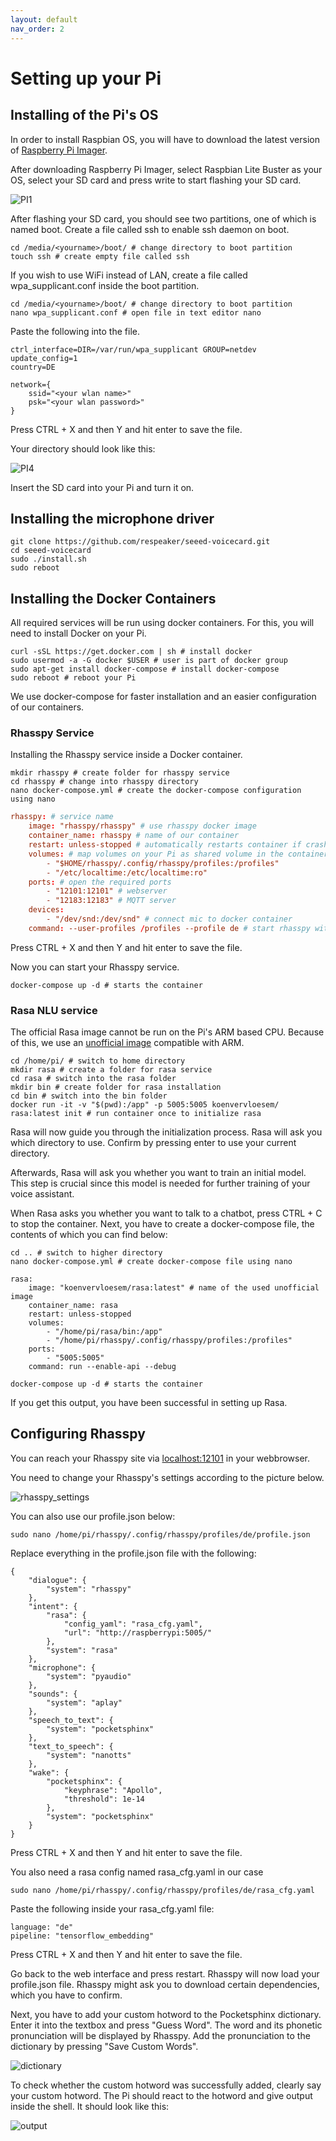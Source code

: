 ```yaml
---
layout: default
nav_order: 2
---
```


# Setting up your Pi

## Installing of the Pi's OS

In order to install Raspbian OS, you will have to download the latest version of [Raspberry Pi Imager](https://www.raspberrypi.org/software/).

 After downloading Raspberry Pi Imager, select Raspbian Lite Buster as your OS, select your SD card and press write to start flashing your SD card.

 ![PI1](../assets/raspberry1.png)
 
 After flashing your SD card, you should see two partitions, one of which is named boot. Create a file called ssh to enable ssh daemon on boot.

 ```shell
cd /media/<yourname>/boot/ # change directory to boot partition
touch ssh # create empty file called ssh
```

 If you wish to use WiFi instead of LAN, create a file called wpa_supplicant.conf inside the boot partition.

```shell
cd /media/<yourname>/boot/ # change directory to boot partition
nano wpa_supplicant.conf # open file in text editor nano
```

Paste the following into the file.

```shell
ctrl_interface=DIR=/var/run/wpa_supplicant GROUP=netdev
update_config=1
country=DE

network={
    ssid="<your wlan name>"
    psk="<your wlan password>"
}
```

Press CTRL + X and then Y and hit enter to save the file.

Your directory should look like this:

 ![PI4](../assets/raspberry4.png)

 Insert the SD card into your Pi and turn it on.

## Installing the microphone driver

```shell
git clone https://github.com/respeaker/seeed-voicecard.git
cd seeed-voicecard
sudo ./install.sh
sudo reboot
```

## Installing the Docker Containers

All required services will be run using docker containers. For this, you will need to install Docker on your Pi.

```shell
curl -sSL https://get.docker.com | sh # install docker
sudo usermod -a -G docker $USER # user is part of docker group
sudo apt-get install docker-compose # install docker-compose
sudo reboot # reboot your Pi
```

We use docker-compose for faster installation and an easier configuration of our containers.

### Rhasspy Service

Installing the Rhasspy service inside a Docker container.

```shell
mkdir rhasspy # create folder for rhasspy service
cd rhasspy # change into rhasspy directory
nano docker-compose.yml # create the docker-compose configuration using nano
```

```conf
rhasspy: # service name
    image: "rhasspy/rhasspy" # use rhasspy docker image
    container_name: rhasspy # name of our container
    restart: unless-stopped # automatically restarts container if crashed
    volumes: # map volumes on your Pi as shared volume in the container
        - "$HOME/rhasspy/.config/rhasspy/profiles:/profiles"
        - "/etc/localtime:/etc/localtime:ro"
    ports: # open the required ports
        - "12101:12101" # webserver
        - "12183:12183" # MQTT server
    devices:
        - "/dev/snd:/dev/snd" # connect mic to docker container
    command: --user-profiles /profiles --profile de # start rhasspy with custom commands
```

Press CTRL + X and then Y and hit enter to save the file.

Now you can start your Rhasspy service.

```shell
docker-compose up -d # starts the container
```

### Rasa NLU service

The official Rasa image cannot be run on the Pi's ARM based CPU. Because of this, we use an [unofficial image](https://github.com/koenvervloesem/rasa-docker-arm) compatible with ARM.

```shell
cd /home/pi/ # switch to home directory
mkdir rasa # create a folder for rasa service
cd rasa # switch into the rasa folder
mkdir bin # create folder for rasa installation
cd bin # switch into the bin folder
docker run -it -v "$(pwd):/app" -p 5005:5005 koenvervloesem/ rasa:latest init # run container once to initialize rasa
```

Rasa will now guide you through the initialization process. Rasa will ask you which directory to use. Confirm by pressing enter to use your current directory.

Afterwards, Rasa will ask you whether you want to train an initial model. This step is crucial since this model is needed for further training of your voice assistant.  

When Rasa asks you whether you want to talk to a chatbot, press CTRL + C to stop the container. Next, you have to create a docker-compose file, the contents of which you can find below:

```shell
cd .. # switch to higher directory
nano docker-compose.yml # create docker-compose file using nano
```

```shell
rasa:
    image: "koenvervloesem/rasa:latest" # name of the used unofficial image
    container_name: rasa
    restart: unless-stopped
    volumes:
        - "/home/pi/rasa/bin:/app"
        - "/home/pi/rhasspy/.config/rhasspy/profiles:/profiles"
    ports:
        - "5005:5005"
    command: run --enable-api --debug
```

```shell
docker-compose up -d # starts the container
```

If you get this output, you have been successful in setting up Rasa.

## Configuring Rhasspy

You can reach your Rhasspy site via [localhost:12101](localhost:12101) in your webbrowser.

You need to change your Rhasspy's settings according to the picture below.

![rhasspy_settings](../assets/rhasspy_settings.png)

You can also use our profile.json below:

```shell
sudo nano /home/pi/rhasspy/.config/rhasspy/profiles/de/profile.json
```

Replace everything in the profile.json file with the following:

```shell
{
    "dialogue": {
        "system": "rhasspy"
    },
    "intent": {
        "rasa": {
            "config_yaml": "rasa_cfg.yaml",
            "url": "http://raspberrypi:5005/"
        },
        "system": "rasa"
    },
    "microphone": {
        "system": "pyaudio"
    },
    "sounds": {
        "system": "aplay"
    },
    "speech_to_text": {
        "system": "pocketsphinx"
    },
    "text_to_speech": {
        "system": "nanotts"
    },
    "wake": {
        "pocketsphinx": {
            "keyphrase": "Apollo",
            "threshold": 1e-14
        },
        "system": "pocketsphinx"
    }
}
```


Press CTRL + X and then Y and hit enter to save the file.

You also need a rasa config named rasa_cfg.yaml in our case

```shell
sudo nano /home/pi/rhasspy/.config/rhasspy/profiles/de/rasa_cfg.yaml
```

Paste the following inside your rasa_cfg.yaml file:

```shell
language: "de"
pipeline: "tensorflow_embedding"
```

Press CTRL + X and then Y and hit enter to save the file.

Go back to the web interface and press restart. Rhasspy will now load your profile.json file. Rhasspy might ask you to download certain dependencies, which you have to confirm.

Next, you have to add your custom hotword to the Pocketsphinx dictionary. Enter it into the textbox and press "Guess Word". The word and its phonetic pronunciation will be displayed by Rhasspy. Add the pronunciation to the dictionary by pressing "Save Custom Words".

![dictionary](../assets/Rhasspy2.png)

To check whether the custom hotword was successfully added, clearly say your custom hotword. The Pi should react to the hotword and give output inside the shell. It should look like this:

![output](../assets/output.png)
